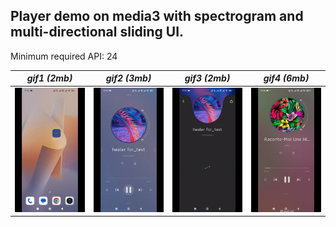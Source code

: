 ## Player demo on media3 with spectrogram and multi-directional sliding UI.

Minimum required API: 24

| *gif1 (2mb)*      | *gif2 (3mb)*       | *gif3 (2mb)*       | *gif4 (6mb)*         |
|-------------------|--------------------|--------------------|----------------------|
| ![UI](output.gif) | ![UI](output2.gif) | ![UI](output3.gif) | ![UI](output_m3.gif) |